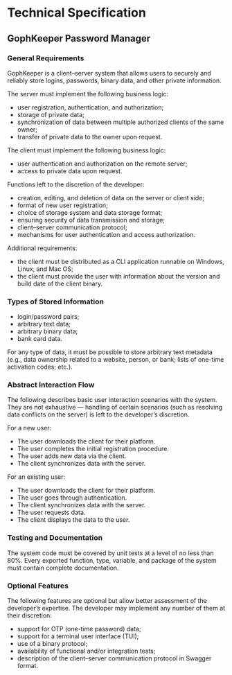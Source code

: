 # Technical Specification

## GophKeeper Password Manager

### General Requirements

GophKeeper is a client–server system that allows users to securely and reliably store logins, passwords, binary data, and other private information.

The server must implement the following business logic:
- user registration, authentication, and authorization;
- storage of private data;
- synchronization of data between multiple authorized clients of the same owner;
- transfer of private data to the owner upon request.

The client must implement the following business logic:
- user authentication and authorization on the remote server;
- access to private data upon request.

Functions left to the discretion of the developer:
- creation, editing, and deletion of data on the server or client side;
- format of new user registration;
- choice of storage system and data storage format;
- ensuring security of data transmission and storage;
- client–server communication protocol;
- mechanisms for user authentication and access authorization.

Additional requirements:
- the client must be distributed as a CLI application runnable on Windows, Linux, and Mac OS;
- the client must provide the user with information about the version and build date of the client binary.

### Types of Stored Information

- login/password pairs;
- arbitrary text data;
- arbitrary binary data;
- bank card data.

For any type of data, it must be possible to store arbitrary text metadata (e.g., data ownership related to a website, person, or bank; lists of one-time activation codes; etc.).

### Abstract Interaction Flow

The following describes basic user interaction scenarios with the system. They are not exhaustive — handling of certain scenarios (such as resolving data conflicts on the server) is left to the developer’s discretion.

For a new user:
- The user downloads the client for their platform.
- The user completes the initial registration procedure.
- The user adds new data via the client.
- The client synchronizes data with the server.

For an existing user:
- The user downloads the client for their platform.
- The user goes through authentication.
- The client synchronizes data with the server.
- The user requests data.
- The client displays the data to the user.

### Testing and Documentation

The system code must be covered by unit tests at a level of no less than 80%. Every exported function, type, variable, and package of the system must contain complete documentation.

### Optional Features

The following features are optional but allow better assessment of the developer’s expertise. The developer may implement any number of them at their discretion:
- support for OTP (one-time password) data;
- support for a terminal user interface (TUI);
- use of a binary protocol;
- availability of functional and/or integration tests;
- description of the client–server communication protocol in Swagger format.
